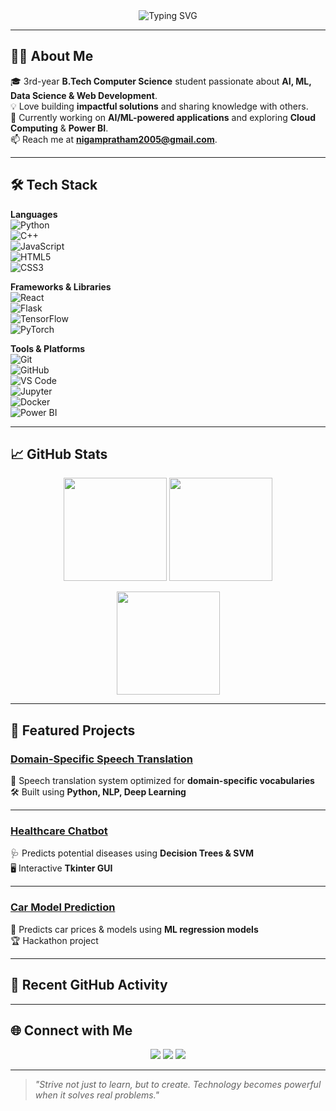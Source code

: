 <!-- PROFILE HEADER -->
<div align="center">
  <img src="https://readme-typing-svg.herokuapp.com?font=Fira+Code&pause=1000&center=true&vCenter=true&width=550&lines=Hey+👋,+I'm+Pratham+Nigam;Full+Stack+Developer;AI+%26+ML+Enthusiast;Lifelong+Learner+%26+Problem+Solver" alt="Typing SVG" />
</div>

---

## 🧑‍💻 About Me
🎓 3rd-year **B.Tech Computer Science** student passionate about **AI, ML, Data Science & Web Development**.  
💡 Love building **impactful solutions** and sharing knowledge with others.  
🚀 Currently working on **AI/ML-powered applications** and exploring **Cloud Computing** & **Power BI**.  
📫 Reach me at **[nigampratham2005@gmail.com](mailto:nigampratham2005@gmail.com)**.  

---

## 🛠 Tech Stack

**Languages**  
![Python](https://img.shields.io/badge/Python-3670A0?style=for-the-badge&logo=python&logoColor=ffdd54)  
![C++](https://img.shields.io/badge/C++-00599C?style=for-the-badge&logo=c%2B%2B&logoColor=white)  
![JavaScript](https://img.shields.io/badge/JavaScript-323330?style=for-the-badge&logo=javascript&logoColor=%23F7DF1E)  
![HTML5](https://img.shields.io/badge/HTML5-E34F26?style=for-the-badge&logo=html5&logoColor=white)  
![CSS3](https://img.shields.io/badge/CSS3-1572B6?style=for-the-badge&logo=css3&logoColor=white)  

**Frameworks & Libraries**  
![React](https://img.shields.io/badge/React-20232A?style=for-the-badge&logo=react&logoColor=61DAFB)  
![Flask](https://img.shields.io/badge/Flask-000000?style=for-the-badge&logo=flask&logoColor=white)  
![TensorFlow](https://img.shields.io/badge/TensorFlow-FF6F00?style=for-the-badge&logo=tensorflow&logoColor=white)  
![PyTorch](https://img.shields.io/badge/PyTorch-EE4C2C?style=for-the-badge&logo=pytorch&logoColor=white)  

**Tools & Platforms**  
![Git](https://img.shields.io/badge/Git-F05033?style=for-the-badge&logo=git&logoColor=white)  
![GitHub](https://img.shields.io/badge/GitHub-100000?style=for-the-badge&logo=github&logoColor=white)  
![VS Code](https://img.shields.io/badge/VSCode-0078d7?style=for-the-badge&logo=visual%20studio%20code&logoColor=white)  
![Jupyter](https://img.shields.io/badge/Jupyter-F37626?style=for-the-badge&logo=jupyter&logoColor=white)  
![Docker](https://img.shields.io/badge/Docker-0db7ed?style=for-the-badge&logo=docker&logoColor=white)  
![Power BI](https://img.shields.io/badge/Power%20BI-F2C811?style=for-the-badge&logo=powerbi&logoColor=black)  

---

## 📈 GitHub Stats
<p align="center">
  <img src="https://github-readme-stats.vercel.app/api?username=SlammerStar&show_icons=true&theme=radical" height="165">
  <img src="https://github-readme-stats.vercel.app/api/top-langs/?username=SlammerStar&layout=compact&theme=radical" height="165">
</p>

<p align="center">
  <img src="https://github-readme-streak-stats.herokuapp.com?user=SlammerStar&theme=radical&hide_border=false" height="165">
</p>

---

## 🚀 Featured Projects

### [Domain-Specific Speech Translation](https://github.com/SlammerStar/Domain-Specified-Speech-Translation)
🎯 Speech translation system optimized for **domain-specific vocabularies**  
🛠 Built using **Python, NLP, Deep Learning**  

---

### [Healthcare Chatbot](https://github.com/SlammerStar/Healthcare-Chatbot)
🩺 Predicts potential diseases using **Decision Trees & SVM**  
🖥 Interactive **Tkinter GUI**  

---

### [Car Model Prediction](https://github.com/SlammerStar/car-model-prediction)
🚗 Predicts car prices & models using **ML regression models**  
🏆 Hackathon project  

---

## 📅 Recent GitHub Activity
<!--START_SECTION:activity-->
<!-- This will auto-update with your latest GitHub activity using GitHub Actions -->
<!--END_SECTION:activity-->

---

## 🌐 Connect with Me
<div align="center">
  <a href="https://www.linkedin.com/in/pratham-nigam/"><img src="https://img.shields.io/badge/-LinkedIn-0077B5?style=for-the-badge&logo=LinkedIn&logoColor=white"></a>
  <a href="https://www.instagram.com/iamprathxm17/"><img src="https://img.shields.io/badge/-Instagram-E4405F?style=for-the-badge&logo=Instagram&logoColor=white"></a>
  <a href="https://your-portfolio-link.com"><img src="https://img.shields.io/badge/-Portfolio-0A66C2?style=for-the-badge&logo=Google-Chrome&logoColor=white"></a>
</div>

---

> *"Strive not just to learn, but to create. Technology becomes powerful when it solves real problems."*
